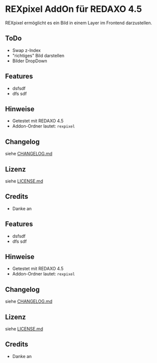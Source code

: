 REXpixel AddOn für REDAXO 4.5
===================================

REXpixel ermöglicht es ein Bild in einem Layer im Frontend darzustellen.


ToDo
--------

* Swap z-Index
* "richtiges" Bild darstellen
* Bilder DropDown


Features
--------

* dsfsdf
* dfs sdf

Hinweise
--------

* Getestet mit REDAXO 4.5
* Addon-Ordner lautet: `rexpixel`

Changelog
---------

siehe [CHANGELOG.md](CHANGELOG.md)

Lizenz
------

siehe [LICENSE.md](LICENSE.md)

Credits
-------

* Danke an 



Features
--------

* dsfsdf
* dfs sdf

Hinweise
--------

* Getestet mit REDAXO 4.5
* Addon-Ordner lautet: `rexpixel`

Changelog
---------

siehe [CHANGELOG.md](CHANGELOG.md)

Lizenz
------

siehe [LICENSE.md](LICENSE.md)

Credits
-------

* Danke an 
